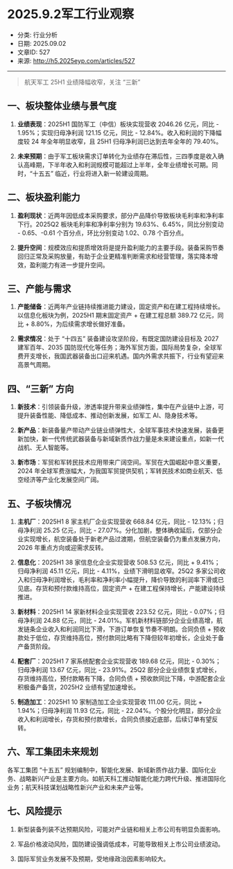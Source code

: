 # 2025.9.2军工行业观察

- 分类: 行业分析
- 日期: 2025.09.02
- 文章ID: 527
- 来源: http://h5.2025eyp.com/articles/527

---

> 航天军工 25H1 业绩降幅收窄，关注 “三新”

## **一、板块整体业绩与景气度**

1. **业绩表现**：2025H1 国防军工（中信）板块实现营收 2046.26 亿元，同比 - 1.95%；实现归母净利润 121.15 亿元，同比 - 12.84%。收入和利润的下降幅度较 24 年全年明显收窄，且 25H1 归母净利润已达到去年全年的 79.40%。

2. **未来预期**：由于军工板块需求订单转化为业绩存在滞后性，三四季度是收入确认高峰期，下半年收入和利润规模可能超过上半年，全年业绩增长可期。同时，“十五五” 临近，行业将进入新一轮建设周期。

## **二、板块盈利能力**

1. **盈利现状**：近两年因低成本采购要求，部分产品降价导致板块毛利率和净利率下行。2025Q2 板块毛利率和净利率分别为 19.63%、6.45%，同比分别变动 - 0.65、-0.61 个百分点，环比分别变动 1.02、0.78 个百分点。

2. **提升空间**：规模效应和提质增效将是提升盈利能力的主要手段。装备采购节奏回归正常及采购放量，有助于企业更精准判断需求和经营管理，落实降本增效，盈利能力有进一步提升空间。

## **三、产能与需求**

1. **产能储备**：近两年产业链持续推进能力建设，固定资产和在建工程持续增长。以信息化板块为例，2025H1 期末固定资产 + 在建工程总额 389.72 亿元，同比 + 8.80%，为后续需求增长做好准备。

2. **需求情况**：处于 “十四五” 装备建设攻坚阶段，有既定国防建设目标及 2027 建军百年、2035 国防现代化等任务；海外军贸方面，国际局势复杂，全球军费开支增长，我国武器装备出口迎来机遇。国内外需求共振下，行业有望迎来高景气周期。

## **四、“三新” 方向**

1. **新技术**：引领装备升级，渗透率提升带来业绩弹性，集中在产业链中上游，可提升装备性能、降低成本、推动创新发展，如军工 AI、隐身技术等。

2. **新产品**：新装备量产带动产业链业绩弹性大，全球军事技术快速发展，装备更新加快，新一代传统武器装备与新域新质作战力量是未来建设重点，如新一代战机、无人智能等。

3. **新市场**：军贸和军转民技术应用带来广阔空间。军贸在大国崛起中意义重要，2024 年全球军费涨幅大，为我国军贸提供契机；军转民技术如商业航天、低空经济等产业化发展空间广阔。

## **五、子板块情况**

1. **主机厂**：2025H1 8 家主机厂企业实现营收 668.84 亿元，同比 - 12.13%；归母净利润 25.25 亿元，同比 - 27.07%。分化加剧，整体确收延后，仅部分企业实现增长，航空装备处于新老产品过渡期，但航空装备仍为重点发展方向，2026 年重点方向或迎需求反转。

2. **信息化**：2025H1 38 家信息化企业实现营收 508.53 亿元，同比 + 9.41%；归母净利润 45.11 亿元，同比 - 4.11%，业绩下滑明显收窄。25Q2 多家公司收入和归母净利润增长，毛利率和净利率小幅提升，降价导致的利润率下滑或已见底。存货和预付款维持高位，固定资产 + 在建工程保持增长，产能建设持续推进。

3. **新材料**：2025H1 14 家新材料企业实现营收 223.52 亿元，同比 - 0.07%；归母净利润 24.88 亿元，同比 - 24.01%。军机新材料链部分企业业绩高增，航发链条企业收入和利润同比下滑，下游订单恢复节奏不明朗。合同负债 + 预收款处于低位，存货维持高位，预付款同比略有下降但较年初增长，企业处于备产备货阶段。

4. **配套厂**：2025H1 7 家系统配套企业实现营收 189.68 亿元，同比 - 0.30%；归母净利润 13.67 亿元，同比 - 23.91%。25Q2 部分企业业绩恢复式增长，存货维持高位，预付款略有下降，合同负债 + 预收款同比下降，中游配套企业积极备产备货，2025H2 业绩有望加速增长。

5. **制造加工**：2025H1 10 家制造加工企业实现营收 111.00 亿元，同比 + 1.94%；归母净利润 11.93 亿元，同比 - 22.04%。个股分化明显，部分企业收入和利润增长，存货和预付款增长，合同负债接近底部，后续订单有望反转。

## **六、军工集团未来规划**

各军工集团 “十五五” 规划编制中，智能化发展、新域新质作战力量、国际化业务、战略新兴产业是主要方向。如航天科工推动智能化能力跨代升级、推进国际化业务；航天科技谋划战略性新兴产业和未来产业等。

## **七、风险提示**

1. 新型装备列装不达预期风险，可能对产业链和相关上市公司有明显负面影响。

2. 军品价格波动风险，国防建设强调低成本，可能导致相关上市公司业绩波动。

3. 国际军贸业务发展不及预期，受地缘政治因素影响较大。
